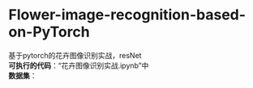 # Flower-image-recognition-based-on-PyTorch
基于pytorch的花卉图像识别实战，resNet  
**可执行的代码**：“花卉图像识别实战.ipynb”中  
**数据集**：
